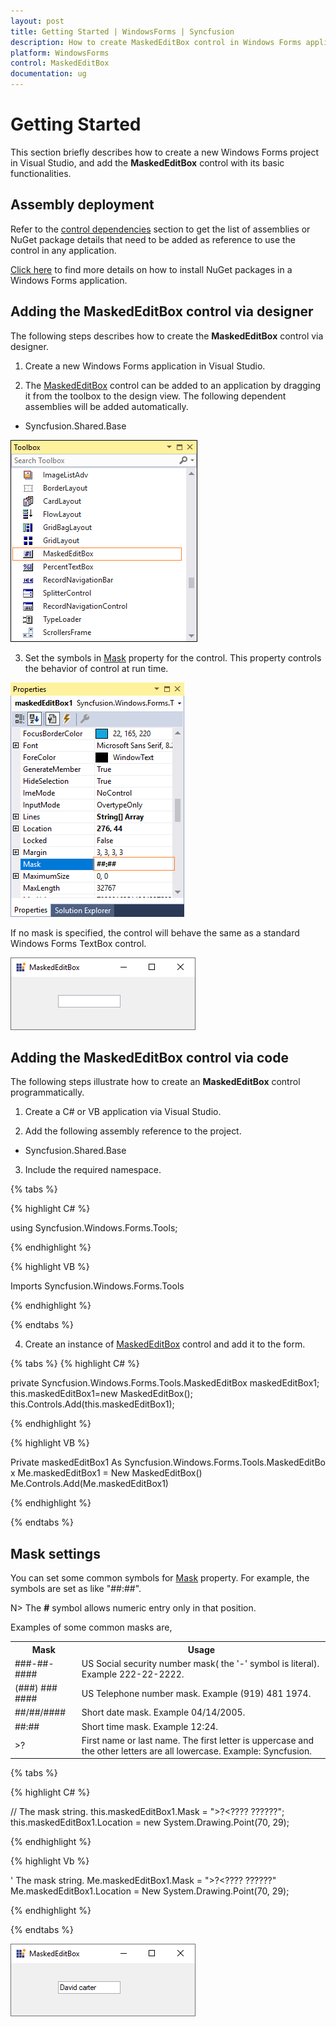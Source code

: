 ```yaml
---
layout: post
title: Getting Started | WindowsForms | Syncfusion
description: How to create MaskedEditBox control in Windows Forms application.
platform: WindowsForms
control: MaskedEditBox
documentation: ug
---
```

# Getting Started

This section briefly describes how to create a new Windows Forms project in Visual Studio, and add the **MaskedEditBox** control with its basic functionalities.

## Assembly deployment

Refer to the [control dependencies](https://help.syncfusion.com/windowsforms/control-dependencies#maskededitbox) section to get the list of assemblies or NuGet package details that need to be added as reference to use the control in any application.

[Click here](https://help.syncfusion.com/windowsforms/visual-studio-integration/nuget-packages) to find more details on how to install NuGet packages in a Windows Forms application.

## Adding the MaskedEditBox control via designer

The following steps describes how to create the **MaskedEditBox** control via designer.

1) Create a new Windows Forms application in Visual Studio.

2) The [MaskedEditBox](https://help.syncfusion.com/cr/windowsforms/Syncfusion.Shared.Base~Syncfusion.Windows.Forms.Tools.MaskedEditBox.html) control can be added to an application by dragging it from the toolbox to the design view. The following dependent assemblies will be added automatically.

* Syncfusion.Shared.Base

![Drag and drop MaskedEditBox from toolbox](MaskedEditBox-images/MarkedEditBox-img2.png)

3) Set the symbols in [Mask](https://help.syncfusion.com/cr/windowsforms/Syncfusion.Shared.Base~Syncfusion.Windows.Forms.Tools.MaskedEditBox~Mask.html) property for the control. This property controls the behavior of control at run time.

![Windows Forms MaskedEditBox showing mask format](MaskedEditBox-images/MarkedEditBox_mask.png)

If no mask is specified, the control will behave the same as a standard Windows Forms TextBox control.

![Windows Forms MaskedEditBox showing default textbox](MaskedEditBox-images/MarkedEditBox_edittextbox.png)


## Adding the MaskedEditBox control via code

The following steps illustrate how to create an **MaskedEditBox** control programmatically.

1) Create a C# or VB application via Visual Studio.

2) Add the following assembly reference to the project.

* Syncfusion.Shared.Base

3) Include the required namespace.

{% tabs %}

{% highlight C# %}

using Syncfusion.Windows.Forms.Tools;

{% endhighlight %}

{% highlight VB %}

Imports Syncfusion.Windows.Forms.Tools

{% endhighlight %}

{% endtabs %}


4) Create an instance of [MaskedEditBox](https://help.syncfusion.com/cr/windowsforms/Syncfusion.Shared.Base~Syncfusion.Windows.Forms.Tools.MaskedEditBox.html) control and add it to the form.

{% tabs %}
{% highlight C# %}
  
private Syncfusion.Windows.Forms.Tools.MaskedEditBox maskedEditBox1;
this.maskedEditBox1=new MaskedEditBox();
this.Controls.Add(this.maskedEditBox1);

{% endhighlight %}

{% highlight VB %}

Private maskedEditBox1 As Syncfusion.Windows.Forms.Tools.MaskedEditBox
Me.maskedEditBox1 = New MaskedEditBox()
Me.Controls.Add(Me.maskedEditBox1)

{% endhighlight %}

{% endtabs %}


## Mask settings

You can set some common symbols for [Mask](https://help.syncfusion.com/cr/windowsforms/Syncfusion.Shared.Base~Syncfusion.Windows.Forms.Tools.MaskedEditBox~Mask.html) property. For example, the symbols are set as like "##:##".

N> The **#** symbol allows numeric entry only in that position.

Examples of some common masks are,

<table>
<tr>
<th>
Mask</th><th>
Usage</th></tr>
<tr>
<td>
###-##-####</td><td>
US Social security number mask( the '-' symbol is literal). Example 222-22-2222.</td></tr>
<tr>
<td>
(###) ### ####</td><td>
US Telephone number mask. Example (919) 481 1974.</td></tr>
<tr>
<td>
##/##/####</td><td>
Short date mask. Example 04/14/2005.</td></tr>
<tr>
<td>
##:##</td><td>
Short time mask. Example 12:24.</td></tr>
<tr>
<td>
>?<????????????</td><td>
First name or last name. The first letter is uppercase and the other letters are all lowercase. Example: Syncfusion.</td></tr>
</table>

{% tabs %}

{% highlight C# %}

// The mask string.
this.maskedEditBox1.Mask = ">?<???? ??????";
this.maskedEditBox1.Location = new System.Drawing.Point(70, 29);

{% endhighlight %}

{% highlight Vb %}

' The mask string.
Me.maskedEditBox1.Mask = ">?<???? ??????"
Me.maskedEditBox1.Location = New System.Drawing.Point(70, 29);

{% endhighlight %}

{% endtabs %}

![Windows Forms MaskedEditBox showing string format of mask](MaskedEditBox-images/MarkedEditBox-img4.png)

